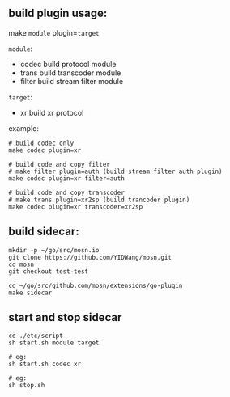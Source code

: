 ## build plugin usage:

make `module` plugin=`target`

`module`:

- codec build protocol module
- trans build transcoder module
- filter build stream filter module

`target`:

- xr build xr protocol

example:

``` shell
# build codec only
make codec plugin=xr

# build code and copy filter
# make filter plugin=auth (build stream filter auth plugin)
make codec plugin=xr filter=auth

# build code and copy transcoder
# make trans plugin=xr2sp (build trancoder plugin)
make codec plugin=xr transcoder=xr2sp
``` 

## build sidecar:

```shell
mkdir -p ~/go/src/mosn.io
git clone https://github.com/YIDWang/mosn.git
cd mosn
git checkout test-test

cd ~/go/src/github.com/mosn/extensions/go-plugin
make sidecar
```

## start and stop sidecar

```shell
cd ./etc/script
sh start.sh module target

# eg:
sh start.sh codec xr

# eg:
sh stop.sh 
```